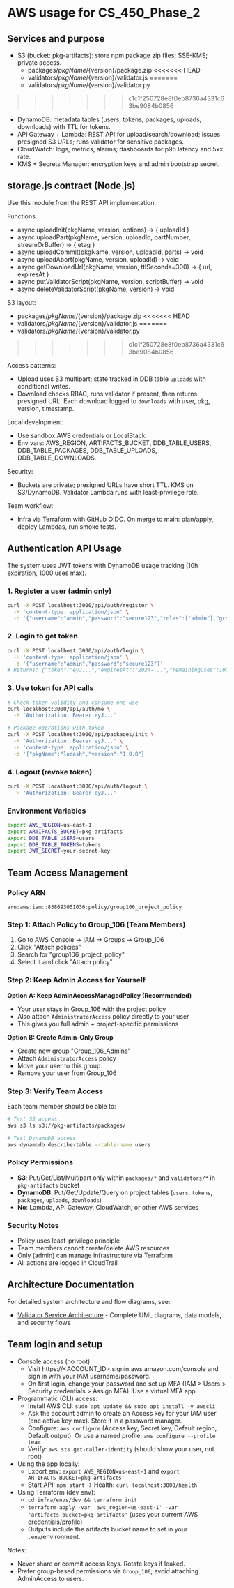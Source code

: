 ﻿# AWS usage for CS_450_Phase_2

## Services and purpose
- S3 (bucket: pkg-artifacts): store npm package zip files; SSE-KMS; private access.
  - packages/${pkgName}/${version}/package.zip
<<<<<<< HEAD
  - validators/${pkgName}/${version}/validator.js
=======
  - validators/${pkgName}/${version}/validator.py
>>>>>>> c1c1f250728e8f0eb8736a4331c63be9084b0856
- DynamoDB: metadata tables (users, tokens, packages, uploads, downloads) with TTL for tokens.
- API Gateway + Lambda: REST API for upload/search/download; issues presigned S3 URLs; runs validator for sensitive packages.
- CloudWatch: logs, metrics, alarms; dashboards for p95 latency and 5xx rate.
- KMS + Secrets Manager: encryption keys and admin bootstrap secret.

## storage.js contract (Node.js)
Use this module from the REST API implementation.

Functions:
- async uploadInit(pkgName, version, options) -> { uploadId }
- async uploadPart(pkgName, version, uploadId, partNumber, streamOrBuffer) -> { etag }
- async uploadCommit(pkgName, version, uploadId, parts) -> void
- async uploadAbort(pkgName, version, uploadId) -> void
- async getDownloadUrl(pkgName, version, ttlSeconds=300) -> { url, expiresAt }
- async putValidatorScript(pkgName, version, scriptBuffer) -> void
- async deleteValidatorScript(pkgName, version) -> void

S3 layout:
- packages/${pkgName}/${version}/package.zip
<<<<<<< HEAD
- validators/${pkgName}/${version}/validator.js
=======
- validators/${pkgName}/${version}/validator.py
>>>>>>> c1c1f250728e8f0eb8736a4331c63be9084b0856

Access patterns:
- Upload uses S3 multipart; state tracked in DDB table `uploads` with conditional writes.
- Download checks RBAC, runs validator if present, then returns presigned URL. Each download logged to `downloads` with user, pkg, version, timestamp.

Local development:
- Use sandbox AWS credentials or LocalStack.
- Env vars: AWS_REGION, ARTIFACTS_BUCKET, DDB_TABLE_USERS, DDB_TABLE_PACKAGES, DDB_TABLE_UPLOADS, DDB_TABLE_DOWNLOADS.

Security:
- Buckets are private; presigned URLs have short TTL. KMS on S3/DynamoDB. Validator Lambda runs with least-privilege role.

Team workflow:
- Infra via Terraform with GitHub OIDC. On merge to main: plan/apply, deploy Lambdas, run smoke tests.

## Authentication API Usage

The system uses JWT tokens with DynamoDB usage tracking (10h expiration, 1000 uses max).

### 1. Register a user (admin only)
```bash
curl -X POST localhost:3000/api/auth/register \
  -H 'content-type: application/json' \
  -d '{"username":"admin","password":"secure123","roles":["admin"],"groups":["Group_106"]}'
```

### 2. Login to get token
```bash
curl -X POST localhost:3000/api/auth/login \
  -H 'content-type: application/json' \
  -d '{"username":"admin","password":"secure123"}'
# Returns: {"token":"eyJ...","expiresAt":"2024-...","remainingUses":1000}
```

### 3. Use token for API calls
```bash
# Check token validity and consume one use
curl localhost:3000/api/auth/me \
  -H 'Authorization: Bearer eyJ...'

# Package operations with token
curl -X POST localhost:3000/api/packages/init \
  -H 'Authorization: Bearer eyJ...' \
  -H 'content-type: application/json' \
  -d '{"pkgName":"lodash","version":"1.0.0"}'
```

### 4. Logout (revoke token)
```bash
curl -X POST localhost:3000/api/auth/logout \
  -H 'Authorization: Bearer eyJ...'
```

### Environment Variables
```bash
export AWS_REGION=us-east-1
export ARTIFACTS_BUCKET=pkg-artifacts
export DDB_TABLE_USERS=users
export DDB_TABLE_TOKENS=tokens
export JWT_SECRET=your-secret-key
```

## Team Access Management

### Policy ARN
```
arn:aws:iam::838693051036:policy/group106_project_policy
```

### Step 1: Attach Policy to Group_106 (Team Members)
1. Go to AWS Console → IAM → Groups → Group_106
2. Click "Attach policies"
3. Search for "group106_project_policy"
4. Select it and click "Attach policy"

### Step 2: Keep Admin Access for Yourself
**Option A: Keep AdminAccessManagedPolicy (Recommended)**
- Your user stays in Group_106 with the project policy
- Also attach `AdministratorAccess` policy directly to your user
- This gives you full admin + project-specific permissions

**Option B: Create Admin-Only Group**
- Create new group "Group_106_Admins" 
- Attach `AdministratorAccess` policy
- Move your user to this group
- Remove your user from Group_106

### Step 3: Verify Team Access
Each team member should be able to:
```bash
# Test S3 access
aws s3 ls s3://pkg-artifacts/packages/

# Test DynamoDB access  
aws dynamodb describe-table --table-name users
```

### Policy Permissions
- **S3**: Put/Get/List/Multipart only within `packages/*` and `validators/*` in `pkg-artifacts` bucket
- **DynamoDB**: Put/Get/Update/Query on project tables (`users`, `tokens`, `packages`, `uploads`, `downloads`)
- **No**: Lambda, API Gateway, CloudWatch, or other AWS services

### Security Notes
- Policy uses least-privilege principle
- Team members cannot create/delete AWS resources
- Only (admin) can manage infrastructure via Terraform
- All actions are logged in CloudTrail

## Architecture Documentation

For detailed system architecture and flow diagrams, see:
- [Validator Service Architecture](./validator-architecture.md) - Complete UML diagrams, data models, and security flows

## Team login and setup
- Console access (no root):
  - Visit https://<ACCOUNT_ID>.signin.aws.amazon.com/console and sign in with your IAM username/password.
  - On first login, change your password and set up MFA (IAM > Users > Security credentials > Assign MFA). Use a virtual MFA app.
- Programmatic (CLI) access:
  - Install AWS CLI: `sudo apt update && sudo apt install -y awscli`
  - Ask the account admin to create an Access key for your IAM user (one active key max). Store it in a password manager.
  - Configure: `aws configure` (Access key, Secret key, Default region, Default output). Or use a named profile: `aws configure --profile team`
  - Verify: `aws sts get-caller-identity` (should show your user, not root)
- Using the app locally:
  - Export env: `export AWS_REGION=us-east-1` and `export ARTIFACTS_BUCKET=pkg-artifacts`
  - Start API: `npm start` → Health: `curl localhost:3000/health`
- Using Terraform (dev env):
  - `cd infra/envs/dev && terraform init`
  - `terraform apply -var 'aws_region=us-east-1' -var 'artifacts_bucket=pkg-artifacts'` (uses your current AWS credentials/profile)
  - Outputs include the artifacts bucket name to set in your `.env`/environment.

Notes:
- Never share or commit access keys. Rotate keys if leaked.
- Prefer group-based permissions via `Group_106`; avoid attaching AdminAccess to users.
